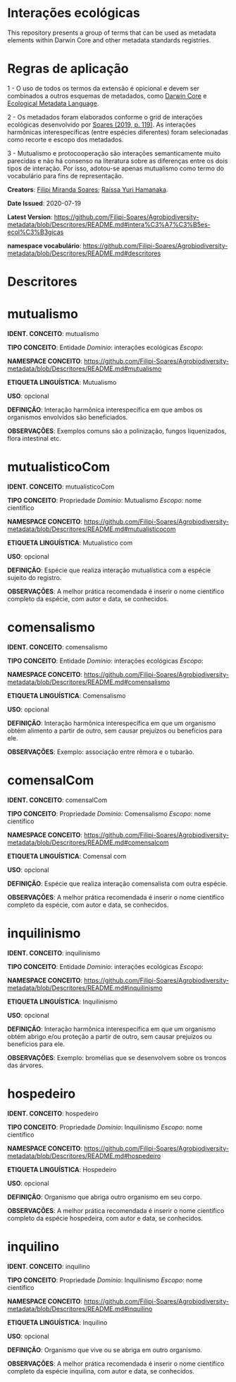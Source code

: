 # Interações ecológicas
This repository presents a group of terms that can be used as metadata elements within Darwin Core and other metadata standards registries.

# Regras de aplicação
1 - O uso de todos os termos da extensão é opicional e devem ser combinados a outros esquemas de metadados, como <a href="https://dwc.tdwg.org">Darwin Core</a> e <a href="https://eml.ecoinformatics.org">Ecological Metadata Language</a>.

2 - Os metadados foram elaborados conforme o grid de interações ecológicas desenvolvido por <a href="https://www.doi.org/10.13140/RG.2.2.14404.45446">Soares (2019, p. 119)</a>. As interações harmônicas interespecíficas (entre espécies diferentes) foram selecionadas como recorte e escopo dos metadados.

3 - Mutualismo e protocooperação são interações semanticamente muito parecidas e não há consenso na literatura sobre as diferenças entre os dois tipos de interação. Por isso, adotou-se apenas mutualismo como termo do vocabulário para fins de representação. 

<b>Creators</b>: <a href="http://lattes.cnpq.br/1290270601346793">Filipi Miranda Soares</a>; <a href="http://lattes.cnpq.br/7188479615806578">Raíssa Yuri Hamanaka</a>.

<b>Date Issued</b>: 2020-07-19

<b>Latest Version</b>: https://github.com/Filipi-Soares/Agrobiodiversity-metadata/blob/Descritores/README.md#intera%C3%A7%C3%B5es-ecol%C3%B3gicas

<b>namespace vocabulário</b>: https://github.com/Filipi-Soares/Agrobiodiversity-metadata/blob/Descritores/README.md#descritores

# Descritores

# mutualismo
<b>IDENT. CONCEITO</b>: mutualismo

<b>TIPO CONCEITO</b>: Entidade <i>Domínio</i>: interações ecológicas <i>Escopo</i>:

<b>NAMESPACE CONCEITO</b>: https://github.com/Filipi-Soares/Agrobiodiversity-metadata/blob/Descritores/README.md#mutualismo

<b>ETIQUETA LINGUÍSTICA</b>: Mutualismo

<b>USO</b>: opcional

<b>DEFINIÇÃO</b>: Interação harmônica interespecífica em que ambos os organismos envolvidos são beneficiados.

<b>OBSERVAÇÕES</b>: Exemplos comuns são a polinização, fungos liquenizados, flora intestinal etc.

# mutualisticoCom
<b>IDENT. CONCEITO</b>: mutualisticoCom

<b>TIPO CONCEITO</b>: Propriedade <i>Domínio</i>: Mutualismo <i>Escopo</i>: nome científico

<b>NAMESPACE CONCEITO</b>: https://github.com/Filipi-Soares/Agrobiodiversity-metadata/blob/Descritores/README.md#mutualisticocom

<b>ETIQUETA LINGUÍSTICA</b>: Mutualistico com

<b>USO</b>: opcional

<b>DEFINIÇÃO</b>: Espécie que realiza interação mutualística com a espécie sujeito do registro.

<b>OBSERVAÇÕES</b>: A melhor prática recomendada é inserir o nome científico completo da espécie, com autor e data, se conhecidos.

# comensalismo
<b>IDENT. CONCEITO</b>: comensalismo

<b>TIPO CONCEITO</b>: Entidade <i>Domínio</i>: interações ecológicas <i>Escopo</i>:

<b>NAMESPACE CONCEITO</b>: https://github.com/Filipi-Soares/Agrobiodiversity-metadata/blob/Descritores/README.md#comensalismo

<b>ETIQUETA LINGUÍSTICA</b>: Comensalismo

<b>USO</b>: opcional

<b>DEFINIÇÃO</b>: Interação harmônica interespecífica em que um organismo obtém alimento a partir de outro, sem causar prejuízos ou benefícios para ele.

<b>OBSERVAÇÕES</b>: Exemplo: associação entre rêmora e o tubarão.

# comensalCom
<b>IDENT. CONCEITO</b>: comensalCom

<b>TIPO CONCEITO</b>: Propriedade <i>Domínio</i>: Comensalismo <i>Escopo</i>: nome científico

<b>NAMESPACE CONCEITO</b>: https://github.com/Filipi-Soares/Agrobiodiversity-metadata/blob/Descritores/README.md#comensalcom

<b>ETIQUETA LINGUÍSTICA</b>: Comensal com

<b>USO</b>: opcional

<b>DEFINIÇÃO</b>: Espécie que realiza interação comensalista com outra espécie.

<b>OBSERVAÇÕES</b>: A melhor prática recomendada é inserir o nome científico completo da espécie, com autor e data, se conhecidos. 

# inquilinismo
<b>IDENT. CONCEITO</b>: inquilinismo

<b>TIPO CONCEITO</b>: Entidade <i>Domínio</i>: interações ecológicas <i>Escopo</i>:

<b>NAMESPACE CONCEITO</b>: https://github.com/Filipi-Soares/Agrobiodiversity-metadata/blob/Descritores/README.md#inquilinismo

<b>ETIQUETA LINGUÍSTICA</b>: Inquilinismo

<b>USO</b>: opcional

<b>DEFINIÇÃO</b>: Interação harmônica interespecífica em que um organismo obtém abrigo e/ou proteção a partir de outro, sem causar prejuízos ou benefícios para ele.

<b>OBSERVAÇÕES</b>: Exemplo: bromélias que se desenvolvem sobre os troncos das árvores.

# hospedeiro
<b>IDENT. CONCEITO</b>: hospedeiro

<b>TIPO CONCEITO</b>: Propriedade <i>Domínio</i>: Inquilinismo <i>Escopo</i>: nome científico

<b>NAMESPACE CONCEITO</b>: https://github.com/Filipi-Soares/Agrobiodiversity-metadata/blob/Descritores/README.md#hospedeiro

<b>ETIQUETA LINGUÍSTICA</b>: Hospedeiro

<b>USO</b>: opcional

<b>DEFINIÇÃO</b>: Organismo que abriga outro organismo em seu corpo.

<b>OBSERVAÇÕES</b>: A melhor prática recomendada é inserir o nome científico completo da espécie hospedeira, com autor e data, se conhecidos. 

# inquilino
<b>IDENT. CONCEITO</b>: inquilino

<b>TIPO CONCEITO</b>: Propriedade <i>Domínio</i>: Inquilinismo <i>Escopo</i>: nome científico

<b>NAMESPACE CONCEITO</b>: https://github.com/Filipi-Soares/Agrobiodiversity-metadata/blob/Descritores/README.md#inquilino

<b>ETIQUETA LINGUÍSTICA</b>: Inquilino

<b>USO</b>: opcional

<b>DEFINIÇÃO</b>: Organismo que vive ou se abriga em outro organismo.

<b>OBSERVAÇÕES</b>: A melhor prática recomendada é inserir o nome científico completo da espécie inquilina, com autor e data, se conhecidos. 
